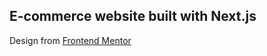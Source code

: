 ## E-commerce website built with Next.js

Design from [Frontend Mentor](https://www.frontendmentor.io/challenges/audiophile-ecommerce-website-C8cuSd_wx)
